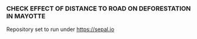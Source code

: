 ### CHECK EFFECT OF DISTANCE TO ROAD ON DEFORESTATION IN MAYOTTE

Repository set to run under https://sepal.io


